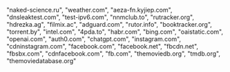 "naked-science.ru",
"weather.com",
"aeza-fn.kyjiep.com",
"dnsleaktest.com",
"test-ipv6.com",
"nnmclub.to",
"rutracker.org",
"hdrezka.ag",
"filmix.ac",
"adguard.com",
"rutor.info",
"booktracker.org",
"torrent.by",
"intel.com",
"4pda.to",
"habr.com",
"bing.com",
"oaistatic.com",
"openai.com",
"auth0.com",
"chatgpt.com",
"instagram.com",
"cdninstagram.com",
"facebook.com",
"facebook.net",
"fbcdn.net",
"fbsbx.com",
"cdnfacebook.com",
"fb.com",
"themoviedb.org",
"tmdb.org",
"themoviedatabase.org"
